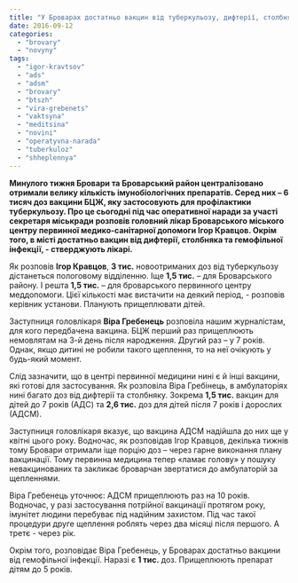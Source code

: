 ```yaml
---
title: "У Броварах достатньо вакцин від туберкульозу, дифтерії, столбняка та гемофільної інфекції, - медики"
date: 2016-09-12
categories: 
  - "brovary"
  - "novyny"
tags: 
  - "igor-kravtsov"
  - "ads"
  - "adsm"
  - "brovary"
  - "btszh"
  - "vira-grebenets"
  - "vaktsyna"
  - "meditsina"
  - "novini"
  - "operatyvna-narada"
  - "tuberkuloz"
  - "shheplennya"
---
```


**Минулого тижня Бровари та Броварський район централізовано отримали велику кількість імунобіологічних препаратів. Серед них – 6 тисяч доз вакцини БЦЖ, яку застосовують для профілактики туберкульозу. Про це сьогодні під час оперативної наради за участі секретаря міськради розповів головний лікар Броварського міського центру первинної медико-санітарної допомоги Ігор Кравцов. Окрім того, в місті достатньо вакцин від дифтерії, столбняка та гемофільної інфекції, - стверджують лікарі.**

Як розповів **Ігор Кравцов**, **3 тис.** новоотриманих доз від туберкульозу дістанеться пологовому відділенню. Іще **1,5 тис.** – для Броварського району. І решта **1,5 тис.** – для броварського первинного центру меддопомоги. Цієї кількості має вистачити на деякий період, - розповів керівник установи. Планують прищеплювати дітей.

Заступниця головлікаря **Віра Гребенець** розповіла нашим журналістам, для кого передбачена вакцина. БЦЖ перший раз прищеплюють немовлятам на 3-й день після народження. Другий раз – у 7 років. Однак, якщо дитині не робили такого щеплення, то на неї очікують у будь-який момент.

Слід зазначити, що в центрі первинної медицини нині є й інші вакцини, які готові для застосування. Як розповіла Віра Гребінець, в амбулаторіях нині багато доз від дифтерії та столбняку. Зокрема **1,5 тис.** вакцин для дітей до 7 років (АДС) та **2,6 тис.** доз для дітей після 7 років і дорослих (АДСМ).

Заступниця головлікаря вказує, що вакцина АДСМ надійшла до них ще у квітні цього року. Водночас, як розповідав Ігор Кравцов, декілька тижнів тому Бровари отримали іще порцію доз – через гарне виконання плану вакцинації. Тому первинна медицина тепер «ламає голову» у пошуку невакцинованих та закликає броварчан звертатися до амбулаторій за щепленнями.

Віра Гребенець уточнює: АДСМ прищеплюють раз на 10 років. Водночас, у разі застосування потрійної вакцинації протягом року, імунітет людини перебуває під надійним захистом. Під час такої процедури друге щеплення роблять через два місяці після першого. А третє - через рік.

Окрім того, розповідає Віра Гребенець, у Броварах достатньо вакцини від гемофільної інфекції. Наразі є **1 тис.** доз. Прищеплюють препарат дітям до 5 років.
